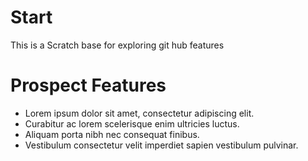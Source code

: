 # Start
This is a Scratch base for exploring git hub features
# Prospect Features
 
* Lorem ipsum dolor sit amet, consectetur adipiscing elit.
* Curabitur ac lorem scelerisque enim ultricies luctus.
* Aliquam porta nibh nec consequat finibus.
* Vestibulum consectetur velit imperdiet sapien vestibulum pulvinar.
